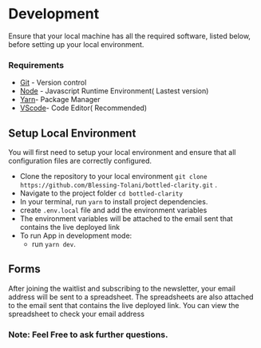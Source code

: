 # Development

Ensure that your local machine has all the required software, listed below, before setting up your local environment.

### Requirements

- [Git](https://nodejs.org/en/download/) - Version control
- [Node](https://nodejs.org/en/download/) - Javascript Runtime Environment( Lastest version)
- [Yarn](https://classic.yarnpkg.com/lang/en/docs/install/)- Package Manager
- [VScode](https://code.visualstudio.com/download)- Code Editor( Recommended)

## Setup Local Environment

You will first need to setup your local environment and ensure that all configuration files are correctly configured.

- Clone the repository to your local environment `git clone https://github.com/Blessing-Tolani/bottled-clarity.git` .
- Navigate to the project folder `cd bottled-clarity`
- In your terminal, run `yarn` to install project dependencies.
- create `.env.local` file and add the environment variables
- The environment variables will be attached to the email sent that contains the live deployed link
- To run App in development mode:
  - run `yarn dev`.

## Forms

After joining the waitlist and subscribing to the newsletter, your email address will be sent to a spreadsheet. The spreadsheets are also attached to the email sent that contains the live deployed link. You can view the spreadsheet to check your email address

### **Note: Feel Free to ask further questions.**
